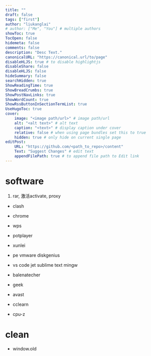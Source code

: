 ```yaml
---
title: ""
draft: false
tags: ["first"]
author: "liukanglai"
# author: ["Me", "You"] # multiple authors
showToc: true
TocOpen: false
hidemeta: false
comments: false
description: "Desc Text."
canonicalURL: "https://canonical.url/to/page"
disableHLJS: true # to disable highlightjs
disableShare: false
disableHLJS: false
hideSummary: false
searchHidden: true
ShowReadingTime: true
ShowBreadCrumbs: true
ShowPostNavLinks: true
ShowWordCount: true
ShowRssButtonInSectionTermList: true
UseHugoToc: true
cover:
    image: "<image path/url>" # image path/url
    alt: "<alt text>" # alt text
    caption: "<text>" # display caption under cover
    relative: false # when using page bundles set this to true
    hidden: true # only hide on current single page
editPost:
    URL: "https://github.com/<path_to_repo>/content"
    Text: "Suggest Changes" # edit text
    appendFilePath: true # to append file path to Edit link
---
```


# software

1. rar, 激活activate, proxy

- clash 
- chrome
- wps
- potplayer 
- xunlei
- pe vmware diskgenius
- vs code jet sublime text mingw

- balenatecher
- geek

- avast
- cclearn
- cpu-z

# clean

- window.old
